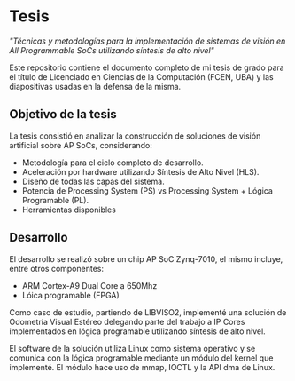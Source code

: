 # Tesis 

*"Técnicas y metodologías para la implementación de sistemas de visión en All Programmable SoCs utilizando síntesis de alto nivel"*

Este repositorio contiene el documento completo de mi tesis de grado para el título de Licenciado en Ciencias de la Computación (FCEN, UBA)  y las diapositivas usadas en la defensa de la misma.

## Objetivo de la tesis
La tesis consistió en analizar la construcción de soluciones de visión artificial sobre AP SoCs, considerando:
- Metodología para el ciclo completo de desarrollo.
- Aceleración por hardware utilizando Síntesis de Alto Nivel
(HLS).
- Diseño de todas las capas del sistema.
- Potencia de Processing System (PS) vs Processing System + Lógica Programable (PL).
- Herramientas disponibles


## Desarrollo
El desarrollo se realizó sobre un chip AP SoC Zynq-7010, el mismo incluye, entre otros componentes:
- ARM Cortex-A9 Dual Core a 650Mhz
- Lóica programable (FPGA)

Como caso de estudio, partiendo de LIBVISO2, implementé una solución de Odometría Visual Estéreo delegando parte del trabajo a IP Cores implementados en lógica programable utilizando síntesis de alto nivel.

El software de la solución utiliza Linux como sistema operativo y se comunica con la lógica programable mediante un módulo del kernel que implementé. El módulo hace uso de mmap, IOCTL y la API dma de Linux.